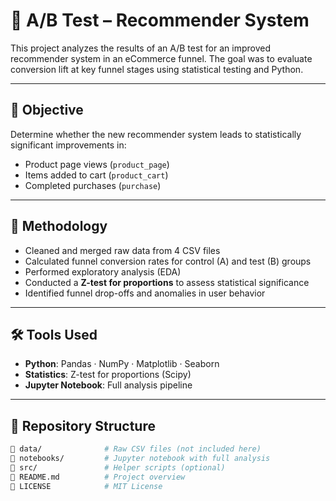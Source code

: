 # 🧪 A/B Test – Recommender System

This project analyzes the results of an A/B test for an improved recommender system in an eCommerce funnel. The goal was to evaluate conversion lift at key funnel stages using statistical testing and Python.

---

## 🎯 Objective

Determine whether the new recommender system leads to statistically significant improvements in:

- Product page views (`product_page`)
- Items added to cart (`product_cart`)
- Completed purchases (`purchase`)

---

## 🧠 Methodology

- Cleaned and merged raw data from 4 CSV files
- Calculated funnel conversion rates for control (A) and test (B) groups
- Performed exploratory analysis (EDA)
- Conducted a **Z-test for proportions** to assess statistical significance
- Identified funnel drop-offs and anomalies in user behavior

---

## 🛠️ Tools Used

- **Python**: Pandas · NumPy · Matplotlib · Seaborn  
- **Statistics**: Z-test for proportions (Scipy)  
- **Jupyter Notebook**: Full analysis pipeline

---

## 📁 Repository Structure

```bash
📁 data/              # Raw CSV files (not included here)
📁 notebooks/         # Jupyter notebook with full analysis
📁 src/               # Helper scripts (optional)
📄 README.md          # Project overview
📄 LICENSE            # MIT License
